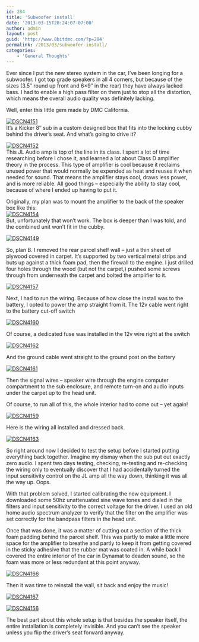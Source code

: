 ```yaml
---
id: 284
title: 'Subwoofer install'
date: '2013-03-15T20:24:07-07:00'
author: admin
layout: post
guid: 'http://www.8bitdmc.com/?p=284'
permalink: /2013/03/subwoofer-install/
categories:
    - 'General Thoughts'
---
```


Ever since I put the new stereo system in the car, I’ve been longing for a subwoofer. I got top grade speakers in all 4 corners, but because of the sizes (3.5″ round up front and 6×9″ in the rear) they have always lacked bass. I had to enable a high pass filter on them just to stop all the distortion, which means the overall audio quality was definitely lacking.

Well, enter this little gem made by DMC California.

[![DSCN4151](../assets/images/2013/03/DSCN4151-300x224.jpg)](../assets/images/2013/03/DSCN4151.jpg)  
It’s a Kicker 8″ sub in a custom designed box that fits into the locking cubby behind the driver’s seat. And what’s going to drive it?

[![DSCN4152](../assets/images/2013/03/DSCN4152-300x224.jpg)](../assets/images/2013/03/DSCN4152.jpg)  
This JL Audio amp is top of the line in its class. I spent a lot of time researching before I chose it, and learned a lot about Class D amplifier theory in the process. This type of amplifier is cool because it reclaims unused power that would normally be expended as heat and reuses it when needed for sound. That means the amplifier stays cool, draws less power, and is more reliable. All good things – especially the ability to stay cool, because of where I ended up having to put it.

Originally, my plan was to mount the amplifier to the back of the speaker box like this:  
[![DSCN4154](../assets/images/2013/03/DSCN4154-300x224.jpg)](../assets/images/2013/03/DSCN4154.jpg)  
But, unfortunately that won’t work. The box is deeper than I was told, and the combined unit won’t fit in the cubby.

[![DSCN4149](../assets/images/2013/03/DSCN4149-300x224.jpg)](../assets/images/2013/03/DSCN4149.jpg)

So, plan B. I removed the rear parcel shelf wall – just a thin sheet of plywood covered in carpet. It’s supported by two vertical metal strips and buts up against a thick foam pad, then the firewall to the engine. I just drilled four holes through the wood (but not the carpet,) pushed some screws through from underneath the carpet and bolted the amplifier to it.

[![DSCN4157](../assets/images/2013/03/DSCN4157-300x224.jpg)](../assets/images/2013/03/DSCN4157.jpg)

Next, I had to run the wiring. Because of how close the install was to the battery, I opted to power the amp straight from it. The 12v cable went right to the battery cut-off switch

[![DSCN4160](../assets/images/2013/03/DSCN4160-300x224.jpg)](../assets/images/2013/03/DSCN4160.jpg)

Of course, a dedicated fuse was installed in the 12v wire right at the switch

[![DSCN4162](../assets/images/2013/03/DSCN4162-300x224.jpg)](../assets/images/2013/03/DSCN4162.jpg)

And the ground cable went straight to the ground post on the battery

[![DSCN4161](../assets/images/2013/03/DSCN4161-300x224.jpg)](../assets/images/2013/03/DSCN4161.jpg)

Then the signal wires – speaker wire through the engine computer compartment to the sub enclosure, and remote turn-on and audio inputs under the carpet up to the head unit.

Of course, to run all of this, the whole interior had to come out – yet again!

[![DSCN4159](../assets/images/2013/03/DSCN4159-300x224.jpg)](../assets/images/2013/03/DSCN4159.jpg)

Here is the wiring all installed and dressed back.

[![DSCN4163](../assets/images/2013/03/DSCN4163-300x224.jpg)](../assets/images/2013/03/DSCN4163.jpg)

So right around now I decided to test the setup before I started putting everything back together. Imagine my dismay when the sub put out exactly zero audio. I spent two days testing, checking, re-testing and re-checking the wiring only to eventually discover that I had accidentally turned the input sensitivity control on the JL amp all the way down, thinking it was all the way up. Oops.

With that problem solved, I started calibrating the new equipment. I downloaded some 50hz unattenuated sine wave tones and dialed in the filters and input sensitivity to the correct voltage for the driver. I used an old home audio spectrum analyzer to verify that the filter on the amplifier was set correctly for the bandpass filters in the head unit.

Once that was done, it was a matter of cutting out a section of the thick foam padding behind the parcel shelf. This was partly to make a little more space for the amplifier to breathe and partly to keep it from getting covered in the sticky adhesive that the rubber mat was coated in. A while back I covered the entire interior of the car in Dynamat to deaden sound, so the foam was more or less redundant at this point anyway.

[![DSCN4166](../assets/images/2013/03/DSCN4166-300x224.jpg)](../assets/images/2013/03/DSCN4166.jpg)

Then it was time to reinstall the wall, sit back and enjoy the music!

[![DSCN4167](../assets/images/2013/03/DSCN4167-300x224.jpg)](../assets/images/2013/03/DSCN4167.jpg)

[![DSCN4156](../assets/images/2013/03/DSCN4156-300x224.jpg)](../assets/images/2013/03/DSCN4156.jpg)

The best part about this whole setup is that besides the speaker itself, the entire installation is completely invisible. And you can’t see the speaker unless you flip the driver’s seat forward anyway.